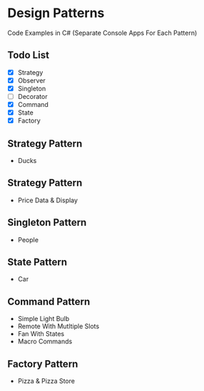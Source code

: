 # Design Patterns
Code Examples in C# (Separate Console Apps For Each Pattern)

## Todo List

- [x] Strategy 
- [x] Observer
- [x] Singleton
- [ ] Decorator
- [x] Command
- [x] State 
- [x] Factory

## Strategy Pattern
* Ducks

## Strategy Pattern
* Price Data & Display

## Singleton Pattern
* People

## State Pattern
* Car

## Command Pattern
* Simple Light Bulb
* Remote With Mutltiple Slots
* Fan With States
* Macro Commands

## Factory Pattern
* Pizza & Pizza Store
